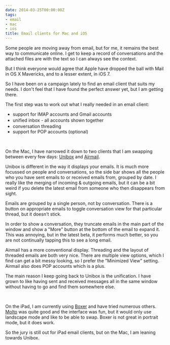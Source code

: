 ```yaml
---
date: 2014-03-25T00:00:00Z
tags:
- email
- mac
- ios
title: Email clients for Mac and iOS
---
```


Some people are moving away from email, but for me, it remains the best way to
communicate online. I get to keep a record of conversations and the attached
files are with the text so I can always see the context.

But I think everyone would agree that Apple have dropped the ball with Mail in
OS X Mavericks, and to a lesser extent, in iOS 7.

So I have been on a campaign lately to find an email client that suits my needs.
I don't feel that I have found the perfect answer yet, but I am getting there.

The first step was to work out what I really needed in an email client:

* support for IMAP accounts and Gmail accounts
* <span style="line-height: 1.5;">unified inbox - all accounts shown
  together</span>
* conversation threading
* support for POP accounts (optional)

&nbsp;

On the Mac, I have narrowed it down to two clients that I am swapping between
every few days: <a href="https://www.uniboxapp.com" target="_blank">Unibox</a>
and <a href="http://airmailapp.com" target="_blank">Airmail</a>.

Unibox is different in the way it displays your emails. It is much more focussed
on people and conversations, so the side bar shows all the people who you have
sent emails to or received emails from, grouped by date. I really like the
merging of incoming & outgoing emails, but it can be a bit weird if you delete
the latest email from someone who then disappears from sight.

Emails are grouped by a single person, not by conversation. There is a button on
appropriate emails to toggle conversation view for that particular thread, but
it doesn't stick.

In order to show a conversation, they truncate emails in the main part of the
window and show a "More" button at the bottom of the email to expand it. This
was annoying, but in the latest beta, it performs much better, so you are not
continually tapping this to see a long email.

Airmail has a more conventional display. Threading and the layout of threaded
emails are both very nice. There are multiple view options, which I find can get
a bit messy looking, so I prefer the "Minimized View" setting. Airmail also does
POP accounts which is a plus.

The main reason I keep going back to Unibox is the unification. I have grown to
like having sent and received messages all in the same window without having to
go and find them somewhere else.

&nbsp;

On the iPad, I am currently using
<a href="http://www.getboxer.com" target="_blank">Boxer</a> and have tried
numerous others. <a href="http://www.moltoapp.com/" target="_blank">Molto</a>
was quite good and the interface was fun, but it would only use landscape mode
and like to be able to swap. Boxer is not great in portrait mode, but it does
work.

So the jury is still out for iPad email clients, but on the Mac, I am leaning
towards Unibox.
